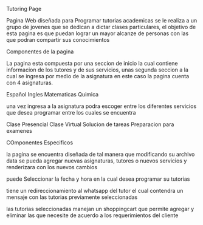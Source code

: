 Tutoring Page


Pagina Web diseñada para Programar tutorias academicas se le realiza a un grupo de jovenes que se dedican a dictar clases particulares, el objetivo de esta pagina es que puedan lograr un mayor alcanze de personas con las  que podran compartir sus conocimientos

Componentes de la pagina


La pagina esta compuesta por una seccion de inicio la cual contiene informacion de los tutores y de sus servicios, unas segunda seccion a la cual se ingresa por medio de la asignatura
en este caso la pagina cuenta con 4 asignaturas.

Español
Ingles
Matematicas
Quimica


una vez ingresa a la asignatura podra escoger entre los diferentes servicios que desea programar entre los cuales se encuentra

Clase Presencial
Clase Virtual
Solucion de tareas
Preparacion para examenes


COmponentes Especificos

la pagina se encuentra diseñada de tal manera que modificando su archivo data se pueda agregar nuevas asignaturas, tutores o nuevos servicios y renderizara con los nuevos cambios


puede Seleccionar la fecha y hora en la cual desea programar su tutorias

tiene un redireccionamiento al whatsapp del tutor el cual contendra un mensaje con las tutorias previamente seleccionadas



las tutorias seleccionadas manejan un shoppingcart que permite agregar y eliminar las que necesite de acuerdo a los requerimientos del cliente
